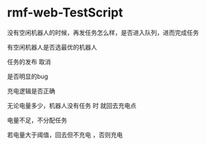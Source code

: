 # rmf-web-TestScript

没有空闲机器人的时候，再发任务怎么样，是否进入队列，进而完成任务

有空闲机器人是否选最优的机器人

任务的发布 取消 

是否明显的bug

充电逻辑是否正确 

无论电量多少，机器人没有任务 时 就回去充电点

电量不足，不分配任务

若电量大于阈值，回去但不充电 ，否则充电
